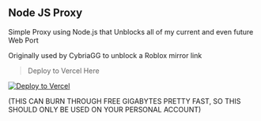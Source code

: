 ## Node JS Proxy
Simple Proxy using Node.js that Unblocks all of my current and even future Web Port

Originally used by CybriaGG to unblock a Roblox mirror link

> Deploy to Vercel Here

[![Deploy to Vercel](https://vercel.com/button)](https://vercel.com/new/clone?repository-url=https%3A%2F%2Fgithub.com%2Fburnedpopcorn%2FWeb-Port-Unblocked)

(THIS CAN BURN THROUGH FREE GIGABYTES PRETTY FAST, SO THIS SHOULD ONLY BE USED ON YOUR PERSONAL ACCOUNT)
